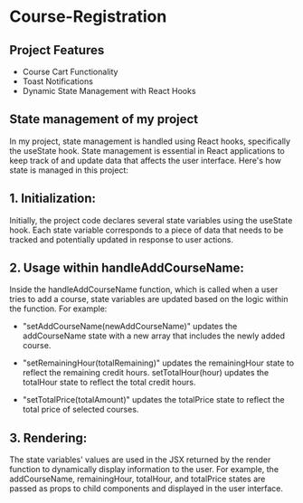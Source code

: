 
# Course-Registration




## Project Features

- Course Cart Functionality
- Toast Notifications
- Dynamic State Management with React Hooks


## State management of my project

In my project, state management is handled using React hooks, specifically the useState hook. State management is essential in React applications to keep track of and update data that affects the user interface. Here's how state is managed in this project:

## 1. Initialization: 
Initially, the project code declares several state variables using the useState hook. Each state variable corresponds to a piece of data that needs to be tracked and potentially updated in response to user actions.

## 2. Usage within handleAddCourseName: 
Inside the handleAddCourseName function, which is called when a user tries to add a course, state variables are updated based on the logic within the function. For example:

- "setAddCourseName(newAddCourseName)" updates the addCourseName state with a new array that includes the newly added course.

- "setRemainingHour(totalRemaining)" updates the remainingHour state to reflect the remaining credit hours.
      setTotalHour(hour) updates the totalHour state to reflect the total credit hours.

- "setTotalPrice(totalAmount)" updates the totalPrice state to reflect the total price of selected courses.

## 3. Rendering: 
The state variables' values are used in the JSX returned by the render function to dynamically display information to the user. For example, the addCourseName, remainingHour, totalHour, and totalPrice states are passed as props to child components and displayed in the user interface.
